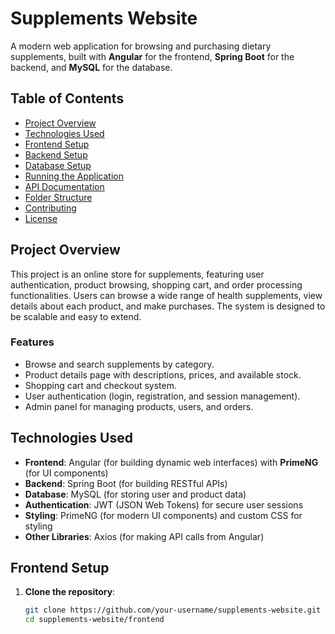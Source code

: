 # Supplements Website

A modern web application for browsing and purchasing dietary supplements, built with **Angular** for the frontend, **Spring Boot** for the backend, and **MySQL** for the database.

## Table of Contents

- [Project Overview](#project-overview)
- [Technologies Used](#technologies-used)
- [Frontend Setup](#frontend-setup)
- [Backend Setup](#backend-setup)
- [Database Setup](#database-setup)
- [Running the Application](#running-the-application)
- [API Documentation](#api-documentation)
- [Folder Structure](#folder-structure)
- [Contributing](#contributing)
- [License](#license)

## Project Overview

This project is an online store for supplements, featuring user authentication, product browsing, shopping cart, and order processing functionalities. Users can browse a wide range of health supplements, view details about each product, and make purchases. The system is designed to be scalable and easy to extend.

### Features
- Browse and search supplements by category.
- Product details page with descriptions, prices, and available stock.
- Shopping cart and checkout system.
- User authentication (login, registration, and session management).
- Admin panel for managing products, users, and orders.

## Technologies Used

- **Frontend**: Angular (for building dynamic web interfaces) with **PrimeNG** (for UI components)
- **Backend**: Spring Boot (for building RESTful APIs)
- **Database**: MySQL (for storing user and product data)
- **Authentication**: JWT (JSON Web Tokens) for secure user sessions
- **Styling**: PrimeNG (for modern UI components) and custom CSS for styling
- **Other Libraries**: Axios (for making API calls from Angular)

## Frontend Setup

1. **Clone the repository**:

   ```bash
   git clone https://github.com/your-username/supplements-website.git
   cd supplements-website/frontend
